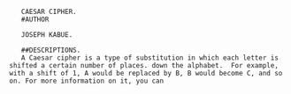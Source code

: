        CAESAR CIPHER.
       #AUTHOR
       
       JOSEPH KABUE.
       
       ##DESCRIPTIONS.
       A Caesar cipher is a type of substitution in which each letter is shifted a certain number of places. down the alphabet.  For example, with a shift of 1, A would be replaced by B, B would become C, and so on. For more information on it, you can
       